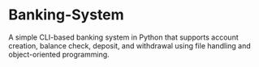 # Banking-System
A simple CLI-based banking system in Python that supports account creation, balance check, deposit, and withdrawal using file handling and object-oriented programming.
